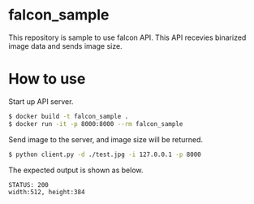 # falcon_sample

This repository is sample to use falcon API. This API recevies binarized image data and sends image size.

# How to use

Start up API server.

```sh
$ docker build -t falcon_sample .
$ docker run -it -p 8000:8000 --rm falcon_sample
```

Send image to the server, and image size will be returned.

```sh
$ python client.py -d ./test.jpg -i 127.0.0.1 -p 8000
```

The expected output is shown as below.

```sh
STATUS: 200
width:512, height:384
```
